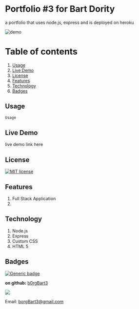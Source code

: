 # Portfolio #3 for Bart Dority
a portfolio that uses node.js, express and is deployed on heroku

![demo](demo)
# Table of contents
1. [Usage](#Usage)
2. [Live Demo](#Live_Demo)
3. [License](#License)
4. [Features](#Features)
5. [Technology](#Technology)
6. [Badges](#Badges)
<a name="Usage"></a>
## Usage
```sh
Usage
```
<a name="Live_Demo"></a>
## Live Demo
live demo link here
<a name='License'></a>
## License
[![MIT license](https://img.shields.io/badge/License-MIT-blue.svg)](https://lbesson.mit-license.org/)
<a name="Features"></a>
## Features
1. Full Stack Application
2.  
<a name="Technology"></a>
## Technology
1. Node.js
2.  Express
3.  Custom CSS
4.  HTML 5
<a name="Badges"></a>
## Badges
 [![Generic badge](https://img.shields.io/badge/made_with-node.js-<COLOR>.svg)](https://shields.io/)

**on github:** <a href='github.com/b0rgBart3'>b0rgBart3</a>

[![](https://github.com/b0rgBart3.png?size=90)](https://github.com/remarkablemark)

Email: borgBart3@gmail.com
